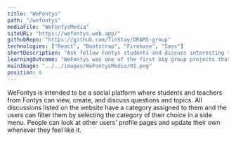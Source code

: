 ```yaml
---
title: "WeFontys"
path: "/wefontys"
mediaFile: "WeFontysMedia"
siteURL: "https://wefontys.web.app/"
githubRepo: "https://github.com/TinStay/DRAMS-group"
technologies: ["React", "Bootstrap", "Firebase", "Sass"]
shortDescription: "Ask fellow Fontys students and discuss interesting topics."
learningOutcome: "WeFontys was one of the first big group projects that I worked on in Fontys and it helped me understand more about group work and dynamics. Although I was the only person developing the application, planning and performing user testing on it was a collaborative work which gave me many new insights on how to communicate and present ideas to other people. WeFontys was not only a great way to improve my backend skills using Firebase services but it was also a great experience for designing a simple and intuitive UI.  "
mainImage: "../../images/WeFontysMedia/01.png"
position: 6
---
```

WeFontys is intended to be a social platform where students and teachers from Fontys can view, create, and discuss questions and topics. All discussions listed on the website have a category assigned to them and the users can filter them by selecting the category of their choice in a side menu. People can look at other users' profile pages and update their own whenever they feel like it.